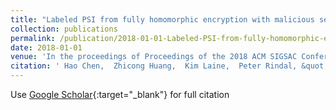 ```yaml
---
title: "Labeled PSI from fully homomorphic encryption with malicious security"
collection: publications
permalink: /publication/2018-01-01-Labeled-PSI-from-fully-homomorphic-encryption-with-malicious-security
date: 2018-01-01
venue: 'In the proceedings of Proceedings of the 2018 ACM SIGSAC Conference on Computer and Communications Security'
citation: ' Hao Chen,  Zhicong Huang,  Kim Laine,  Peter Rindal, &quot;Labeled PSI from fully homomorphic encryption with malicious security.&quot; In the proceedings of Proceedings of the 2018 ACM SIGSAC Conference on Computer and Communications Security, 2018.'
---
```

Use [Google Scholar](https://scholar.google.com/scholar?q=Labeled+PSI+from+fully+homomorphic+encryption+with+malicious+security){:target="_blank"} for full citation